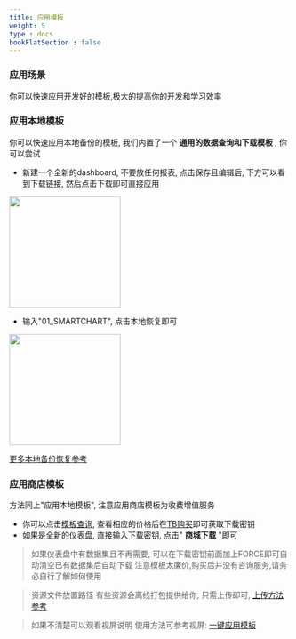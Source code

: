 ```yaml
---
title: 应用模板
weight: 5
type : docs
bookFlatSection : false
---
```

### 应用场景
你可以快速应用开发好的模板,极大的提高你的开发和学习效率

### 应用本地模板
你可以快速应用本地备份的模板, 我们内置了一个 **通用的数据查询和下载模板** , 你可以尝试
- 新建一个全新的dashboard, 不要放任何报表, 点击保存且编辑后, 下方可以看到下载链接,  然后点击下载即可直接应用
<img src="https://images.gitee.com/uploads/images/2022/0402/135259_483a2a41_5500438.png" height="200px">

- 输入"01_SMARTCHART", 点击本地恢复即可
<img src="https://foruda.gitee.com/images/1660274778419058362/屏幕截图.png" height="200px">

[更多本地备份恢复参考](https://gitee.com/smartchart/smartchart/wikis/9.%E8%BF%9B%E9%98%B6%E5%BC%80%E5%8F%91PRO/%E5%A4%87%E4%BB%BD%E6%81%A2%E5%A4%8D%E5%8F%8A%E7%89%88%E6%9C%AC)

### 应用商店模板
方法同上"应用本地模板", 注意应用商店模板为收费增值服务
- 你可以点击[模板查询](https://www.smartchart.cn/echart/show/), 查看相应的价格后在[TB购买](https://smartchart.taobao.com/)即可获取下载密钥
- 如果是全新的仪表盘, 直接输入下载密钥, 点击" **商城下载** "即可
> 如果仪表盘中有数据集且不再需要, 可以在下载密钥前面加上FORCE即可自动清空已有数据集后自动下载
> 注意模板太廉价,购买后并没有咨询服务,请务必自行了解如何使用

> 资源文件放置路径
> 有些资源会离线打包提供给你, 只需上传即可, [上传方法参考](https://gitee.com/smartchart/smartchart/wikis/9.%E8%BF%9B%E9%98%B6%E5%BC%80%E5%8F%91PRO/%E6%A8%A1%E6%9D%BF%E5%BC%80%E5%8F%91/%E4%B8%8A%E4%BC%A0%E8%B5%84%E6%BA%90%E6%96%87%E4%BB%B6)

> 如果不清楚可以观看视屏说明
使用方法可参考视屏: [一键应用模板](https://www.ixigua.com/6915568494478426631/  "模板")